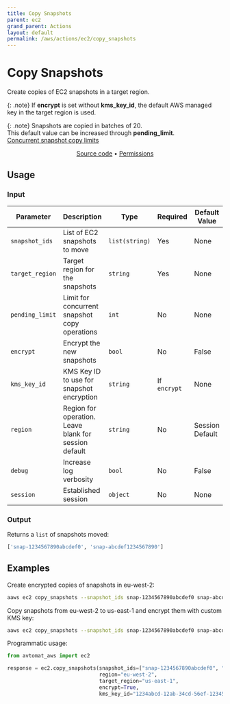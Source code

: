 ```yaml
---
title: Copy Snapshots
parent: ec2
grand_parent: Actions
layout: default
permalink: /aws/actions/ec2/copy_snapshots
---
```


# Copy Snapshots

Create copies of EC2 snapshots in a target region.<br/>

{: .note}
If <b>encrypt</b> is set without <b>kms_key_id</b>, the default AWS managed key in the target region is used.

{: .note}
Snapshots are copied in batches of 20.<br/>
This default value can be increased through <b>pending_limit</b>.<br/>
<a href="https://aws.amazon.com/about-aws/whats-new/2020/04/amazon-ebs-increases-concurrent-snapshot-copy-limits-to-20-snapshots-per-destination-region/" target="_blank">Concurrent snapshot copy limits</a>

<p align="center">
   <a href="https://github.com/avtomat-hub/avtomat-aws/tree/main/avtomat_aws/ec2/copy_snapshots.py">Source code</a> •
   <a href="/aws/permissions/ec2/copy_snapshots">Permissions</a>
</p>

## Usage

### Input

| Parameter       | Description                                           | Type           | Required     | Default Value   |
|-----------------|-------------------------------------------------------|----------------|--------------|-----------------|
| `snapshot_ids`  | List of EC2 snapshots to move                         | `list(string)` | Yes          | None            |
| `target_region` | Target region for the snapshots                       | `string`       | Yes          | None            |
| `pending_limit` | Limit for concurrent snapshot copy operations         | `int`          | No           | None            |
| `encrypt`       | Encrypt the new snapshots                             | `bool`         | No           | False           |
| `kms_key_id`    | KMS Key ID to use for snapshot encryption             | `string`       | If `encrypt` | None            |
| `region`        | Region for operation. Leave blank for session default | `string`       | No           | Session Default |
| `debug`         | Increase log verbosity                                | `bool`         | No           | False           |
| `session`       | Established session                                   | `object`       | No           | None            |                           

### Output

Returns a `list` of snapshots moved:

```python
['snap-1234567890abcdef0', 'snap-abcdef1234567890']
```

## Examples

Create encrypted copies of snapshots in eu-west-2:

```bash
aaws ec2 copy_snapshots --snapshot_ids snap-1234567890abcdef0 snap-abcdef1234567890 --region eu-west-2 --target_region eu-west-2 --encrypt
```

Copy snapshots from eu-west-2 to us-east-1 and encrypt them with custom KMS key:

```bash
aaws ec2 copy_snapshots --snapshot_ids snap-1234567890abcdef0 snap-abcdef1234567890 --region eu-west-2 --target_region us-east-1 --encrypt --kms_key_id 1234abcd-12ab-34cd-56ef-1234567890ab
```

Programmatic usage:

```python
from avtomat_aws import ec2

response = ec2.copy_snapshots(snapshot_ids=["snap-1234567890abcdef0", "snap-abcdef1234567890"],
                              region="eu-west-2",
                              target_region="us-east-1",
                              encrypt=True,
                              kms_key_id="1234abcd-12ab-34cd-56ef-1234567890ab")
```
